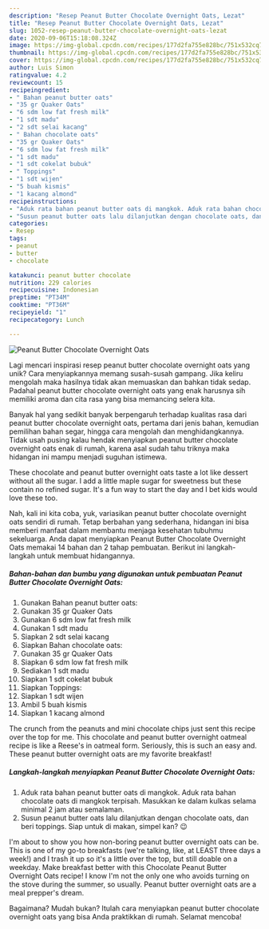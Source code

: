 ```yaml
---
description: "Resep Peanut Butter Chocolate Overnight Oats, Lezat"
title: "Resep Peanut Butter Chocolate Overnight Oats, Lezat"
slug: 1052-resep-peanut-butter-chocolate-overnight-oats-lezat
date: 2020-09-06T15:18:08.324Z
image: https://img-global.cpcdn.com/recipes/177d2fa755e828bc/751x532cq70/peanut-butter-chocolate-overnight-oats-foto-resep-utama.jpg
thumbnail: https://img-global.cpcdn.com/recipes/177d2fa755e828bc/751x532cq70/peanut-butter-chocolate-overnight-oats-foto-resep-utama.jpg
cover: https://img-global.cpcdn.com/recipes/177d2fa755e828bc/751x532cq70/peanut-butter-chocolate-overnight-oats-foto-resep-utama.jpg
author: Luis Simon
ratingvalue: 4.2
reviewcount: 15
recipeingredient:
- " Bahan peanut butter oats"
- "35 gr Quaker Oats"
- "6 sdm low fat fresh milk"
- "1 sdt madu"
- "2 sdt selai kacang"
- " Bahan chocolate oats"
- "35 gr Quaker Oats"
- "6 sdm low fat fresh milk"
- "1 sdt madu"
- "1 sdt cokelat bubuk"
- " Toppings"
- "1 sdt wijen"
- "5 buah kismis"
- "1 kacang almond"
recipeinstructions:
- "Aduk rata bahan peanut butter oats di mangkok. Aduk rata bahan chocolate oats di mangkok terpisah. Masukkan ke dalam kulkas selama minimal 2 jam atau semalaman."
- "Susun peanut butter oats lalu dilanjutkan dengan chocolate oats, dan beri toppings. Siap untuk di makan, simpel kan? 😉"
categories:
- Resep
tags:
- peanut
- butter
- chocolate

katakunci: peanut butter chocolate 
nutrition: 229 calories
recipecuisine: Indonesian
preptime: "PT34M"
cooktime: "PT36M"
recipeyield: "1"
recipecategory: Lunch

---
```



![Peanut Butter Chocolate Overnight Oats](https://img-global.cpcdn.com/recipes/177d2fa755e828bc/751x532cq70/peanut-butter-chocolate-overnight-oats-foto-resep-utama.jpg)

Lagi mencari inspirasi resep peanut butter chocolate overnight oats yang unik? Cara menyiapkannya memang susah-susah gampang. Jika keliru mengolah maka hasilnya tidak akan memuaskan dan bahkan tidak sedap. Padahal peanut butter chocolate overnight oats yang enak harusnya sih memiliki aroma dan cita rasa yang bisa memancing selera kita.

Banyak hal yang sedikit banyak berpengaruh terhadap kualitas rasa dari peanut butter chocolate overnight oats, pertama dari jenis bahan, kemudian pemilihan bahan segar, hingga cara mengolah dan menghidangkannya. Tidak usah pusing kalau hendak menyiapkan peanut butter chocolate overnight oats enak di rumah, karena asal sudah tahu triknya maka hidangan ini mampu menjadi suguhan istimewa.

These chocolate and peanut butter overnight oats taste a lot like dessert without all the sugar. I add a little maple sugar for sweetness but these contain no refined sugar. It&#39;s a fun way to start the day and I bet kids would love these too.


Nah, kali ini kita coba, yuk, variasikan peanut butter chocolate overnight oats sendiri di rumah. Tetap berbahan yang sederhana, hidangan ini bisa memberi manfaat dalam membantu menjaga kesehatan tubuhmu sekeluarga. Anda dapat menyiapkan Peanut Butter Chocolate Overnight Oats memakai 14 bahan dan 2 tahap pembuatan. Berikut ini langkah-langkah untuk membuat hidangannya.

<!--inarticleads1-->

##### Bahan-bahan dan bumbu yang digunakan untuk pembuatan Peanut Butter Chocolate Overnight Oats:

1. Gunakan  Bahan peanut butter oats:
1. Gunakan 35 gr Quaker Oats
1. Gunakan 6 sdm low fat fresh milk
1. Gunakan 1 sdt madu
1. Siapkan 2 sdt selai kacang
1. Siapkan  Bahan chocolate oats:
1. Gunakan 35 gr Quaker Oats
1. Siapkan 6 sdm low fat fresh milk
1. Sediakan 1 sdt madu
1. Siapkan 1 sdt cokelat bubuk
1. Siapkan  Toppings:
1. Siapkan 1 sdt wijen
1. Ambil 5 buah kismis
1. Siapkan 1 kacang almond


The crunch from the peanuts and mini chocolate chips just sent this recipe over the top for me. This chocolate and peanut butter overnight oatmeal recipe is like a Reese&#39;s in oatmeal form. Seriously, this is such an easy and. These peanut butter overnight oats are my favorite breakfast! 

<!--inarticleads2-->

##### Langkah-langkah menyiapkan Peanut Butter Chocolate Overnight Oats:

1. Aduk rata bahan peanut butter oats di mangkok. Aduk rata bahan chocolate oats di mangkok terpisah. Masukkan ke dalam kulkas selama minimal 2 jam atau semalaman.
1. Susun peanut butter oats lalu dilanjutkan dengan chocolate oats, dan beri toppings. Siap untuk di makan, simpel kan? 😉


I&#39;m about to show you how non-boring peanut butter overnight oats can be. This is one of my go-to breakfasts (we&#39;re talking, like, at LEAST three days a week!) and I trash it up so it&#39;s a little over the top, but still doable on a weekday. Make breakfast better with this Chocolate Peanut Butter Overnight Oats recipe! I know I&#39;m not the only one who avoids turning on the stove during the summer, so usually. Peanut butter overnight oats are a meal prepper&#39;s dream. 

Bagaimana? Mudah bukan? Itulah cara menyiapkan peanut butter chocolate overnight oats yang bisa Anda praktikkan di rumah. Selamat mencoba!

